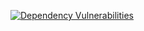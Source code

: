 [![Dependency Vulnerabilities](https://img.shields.io/endpoint?url=https%3A%2F%2Fdev-api-hooks.soos.io%2Fapi%2Fshieldsio-badges%3FbadgeType%3DDependencyVulnerabilities%26pid%3Db99plrotm%26)](https://dev-app.soos.io)